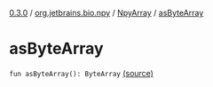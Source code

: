 [0.3.0](../../index.md) / [org.jetbrains.bio.npy](../index.md) / [NpyArray](index.md) / [asByteArray](.)

# asByteArray

`fun asByteArray(): ByteArray` [(source)](https://github.com/JetBrains-Research/npy/blob/0.3.0/src/main/kotlin/org/jetbrains/bio/npy/Npy.kt#L324)